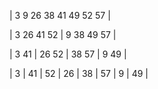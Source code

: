 | 3 9 26 38 41 49 52 57 |

| 3 26 41 52 | 9 38 49 57 | 

| 3 41 | 26 52 | 38 57 | 9 49 |

| 3 | 41 | 52 | 26 | 38 | 57 | 9 | 49 |
